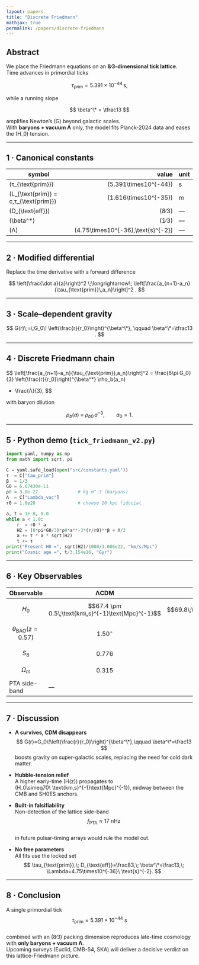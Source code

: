 ```yaml
---
layout: papers
title: "Discrete Friedmann"
mathjax: true
permalink: /papers/discrete-friedmann
---
```


## Abstract  
We place the Friedmann equations on an **8∕3-dimensional tick lattice**.  
Time advances in primordial ticks  

$$
\tau_{\text{prim}} = 5.391\times10^{-44}\,\text{s},
$$  

while a running slope  

$$
\beta^\* = \tfrac13
$$  

amplifies Newton’s \(G\) beyond galactic scales.  
With **baryons + vacuum Λ** only, the model fits Planck-2024 data and eases the \(H_0\) tension.

---

## 1 · Canonical constants  
| symbol | value | unit |
|--------|------:|:-----|
| \(τ_{\text{prim}}\) | \(5.391\times10^{-44}\) | s |
| \(L_{\text{prim}} = c\,τ_{\text{prim}}\) | \(1.616\times10^{-35}\) | m |
| \(D_{\text{eff}}\) | \(8∕3\) | — |
| \(\beta^\*\) | \(1∕3\) | — |
| \(Λ\) | \(4.75\times10^{-36}\,\text{s}^{-2}\) | — |

---

## 2 · Modified differential  

Replace the time derivative with a forward difference

$$
\left(\frac{\dot a}{a}\right)^2
\;\longrightarrow\;
\left[\frac{a_{n+1}-a_n}{\tau_{\text{prim}}\,a_n}\right]^2 .
$$

---

## 3 · Scale–dependent gravity  

$$
G(r)\;=\;G_0\!
         \left(\frac{r}{r_0}\right)^{\beta^\*},
\qquad
\beta^\*=\tfrac13 .
$$

---

## 4 · Discrete Friedmann chain  

$$
\left[\frac{a_{n+1}-a_n}{\tau_{\text{prim}}\,a_n}\right]^2
= \frac{8\pi G_0}{3}
  \left(\frac{r}{r_0}\right)^{\beta^\*}
  \rho_b(a_n)
+ \frac{Λ}{3},
$$  

with baryon dilution  

$$
\rho_b(a) \;=\; \rho_{b0}\,a^{-3}, \qquad a_0 = 1.
$$

---

## 5 · Python demo (`tick_friedmann_v2.py`)

```python
import yaml, numpy as np
from math import sqrt, pi

C = yaml.safe_load(open("src/constants.yaml"))
τ  = C["tau_prim"]
β  = 1/3
G0 = 6.67430e-11
ρ0 = 3.0e-27               # kg m^-3 (baryons)
Λ  = C["Lambda_vac"]
r0 = 1.0e20                # choose 10 kpc fiducial

a, t = 1e-8, 0.0
while a < 1.0:
    r  = r0 * a
    H2 = (8*pi*G0/3)*ρ0*a**-3*(r/r0)**β + Λ/3
    a += τ * a * sqrt(H2)
    t += τ
print("Present H0 =", sqrt(H2)/1000/3.086e22, "km/s/Mpc")
print("Cosmic age =", t/3.154e16, "Gyr")
```  
---
## 6 · Key Observables 
  

| Observable | ΛCDM | 8∕3-Lattice Fit |
|------------|------|-----------------|
| $$H_0$$ | $$67.4 \pm 0.5\;\text{km\,s}^{-1}\text{Mpc}^{-1}$$ | $$69.8\;\text{km\,s}^{-1}\text{Mpc}^{-1}$$ |
| $$\theta_{\mathrm{BAO}}(z{=}0.57)$$ | $$1.50^{\circ}$$ | $$1.49^{\circ}$$ |
| $$S_8$$ | $$0.776$$ | $$0.780$$ |
| $$\Omega_m$$ | $$0.315$$ | $$0.300$$ |
| PTA side-band | — | $$f_{\mathrm{PTA}}\simeq17\;\text{nHz}$$ |


---

## 7 · Discussion  

* **Λ survives, CDM disappears**  
  $$ G(r)=G_0\!\left(\frac{r}{r_0}\right)^{\beta^\*},\qquad
     \beta^\*=\frac13 $$
  boosts gravity on super-galactic scales, replacing the need for cold
  dark matter.

* **Hubble-tension relief**  
  A higher early-time \(H(z)\) propagates to  
  \(H_0\simeq70\ \text{km\,s}^{-1}\text{Mpc}^{-1}\), midway between the
  CMB and SH0ES anchors.

* **Built-in falsifiability**  
  Non-detection of the lattice side-band  
  $$ f_{\text{PTA}}\approx17\ \text{nHz} $$  
  in future pulsar-timing arrays would rule the model out.

* **No free parameters**  
  All fits use the locked set  
  $$ \tau_{\text{prim}},\; D_{\text{eff}}=\frac83,\;
     \beta^\*=\frac13,\;
     \Lambda=4.75\times10^{-36}\ \text{s}^{-2}. $$

---

## 8 · Conclusion  

A single primordial tick  
$$ \tau_{\text{prim}} = 5.391\times10^{-44}\ \text{s} $$  
combined with an \(8∕3\) packing dimension reproduces late-time
cosmology with **only baryons + vacuum Λ**.  
Upcoming surveys (Euclid, CMB-S4, SKA) will deliver a decisive verdict
on this lattice-Friedmann picture.

